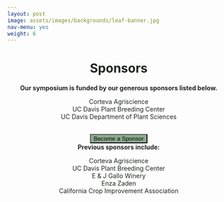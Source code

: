 ```yaml
---
layout: post
image: assets/images/backgrounds/leaf-banner.jpg
nav-menu: yes
weight: 6
---
```


<center>
<h1 style="color:#202520">Sponsors</h1>
</center>

<center>
<b style="color:#202520">Our symposium is funded by our generous sponsors listed below.</b>
</center>

<center>
<p style="color:#202520"> 
 Corteva Agriscience <br>
 UC Davis Plant Breeding Center <br>
 UC Davis Department of Plant Sciences<br>
 <br>
</p>
</center>

<center>
<a href="https://forms.gle/LPxkFZaXV7sFcLir7" target="_blank" style = "text-decoration: none"><button style="background:#8eaa8f"> Become a Sponsor </button></a>
<br>

<center>
<b style="color:#202520"> Previous sponsors include: </b>  
</center>

<center>
<p style="color:#202520"> 
    Corteva Agriscience <br>
    UC Davis Plant Breeding Center <br>
    E & J Gallo Winery <br>
    Enza Zaden <br>
    California Crop Improvement Association
    <br>
</p>
</center>

<!-- <center>
<p style="color:#002285;"><b>Silver</b> sponsors are those that have donated $500 and will receive recognition on signage at our event, as well as on the website and on the printed program. All sponsors will be acknowledged during the opening session as a key supporter.</p>
</center> -->

<!-- <center>
<p style="color:#002285;"><b>Gold</b> sponsors are those that have donated $1,000 and will receive all supporter perks as well as a booth in the reception area of the conference center to interface with the guests of the symposium.</p>
</center> -->

<!-- <center>
<p style="color:#002285;"><b>Platinum</b> sponsors are those that have donated $2,500 and will receive all perks listed above, as well as a guaranteed spot on our advertising material, such as flyers which go out to Universities across the country. </p>
</center> -->


<!-- <h6>
<div class="table-wrapper">
<table>
<thead>
<tr>
<th>&nbsp;</th>
<th>&nbsp;</th>
</tr>
</thead> -->

<!-- <tbody> -->

<!-- <tr>
<td><b>Sponsor</b></td><td><b>Level</b></td>
</tr> --> 

<!-- <tr>
<td>Corteva Agriscience</td><td>Platinum</td>
</tr> -->

<!-- <tr>
<td>UC Davis Plant Breeding Center</td><td>Platinum</td>
</tr> -->


<!-- <tr>
<td>E & J Gallo Winery</td><td>Gold</td>
</tr> -->

<!-- <tr>
<td>Enza Zaden</td><td>Gold</td>
</tr> -->

<!-- <tr>
<td>California Crop Improvement Association</td><td>Silver</td>
</tr> -->

<!-- </tbody>
</table> -->

<!-- </div>
</h6>
</div> -->
